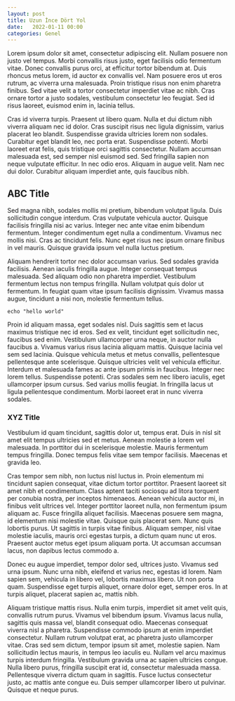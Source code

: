 ```yaml
---
layout: post
title: Uzun İnce Dört Yol 
date:   2022-01-11 00:00
categories: Genel
---
```


Lorem ipsum dolor sit amet, consectetur adipiscing elit. Nullam posuere non justo vel tempus. Morbi convallis risus justo, eget facilisis odio fermentum vitae. Donec convallis purus orci, at efficitur tortor bibendum at. Duis rhoncus metus lorem, id auctor ex convallis vel. Nam posuere eros ut eros rutrum, ac viverra urna malesuada. Proin tristique risus non enim pharetra finibus. Sed vitae velit a tortor consectetur imperdiet vitae ac nibh. Cras ornare tortor a justo sodales, vestibulum consectetur leo feugiat. Sed id risus laoreet, euismod enim in, lacinia tellus.

Cras id viverra turpis. Praesent ut libero quam. Nulla et dui dictum nibh viverra aliquam nec id dolor. Cras suscipit risus nec ligula dignissim, varius placerat leo blandit. Suspendisse gravida ultricies lorem non sodales. Curabitur eget blandit leo, nec porta erat. Suspendisse potenti. Morbi laoreet erat felis, quis tristique orci sagittis consectetur. Nullam accumsan malesuada est, sed semper nisl euismod sed. Sed fringilla sapien non neque vulputate efficitur. In nec odio eros. Aliquam in augue velit. Nam nec dui dolor. Curabitur aliquam imperdiet ante, quis faucibus nibh.

## ABC Title

Sed magna nibh, sodales mollis mi pretium, bibendum volutpat ligula. Duis sollicitudin congue interdum. Cras vulputate vehicula auctor. Quisque facilisis fringilla nisi ac varius. Integer nec ante vitae enim bibendum fermentum. Integer condimentum eget nulla a condimentum. Vivamus nec mollis nisi. Cras ac tincidunt felis. Nunc eget risus nec ipsum ornare finibus in vel mauris. Quisque gravida ipsum vel nulla luctus pretium.

Aliquam hendrerit tortor nec dolor accumsan varius. Sed sodales gravida facilisis. Aenean iaculis fringilla augue. Integer consequat tempus malesuada. Sed aliquam odio non pharetra imperdiet. Vestibulum fermentum lectus non tempus fringilla. Nullam volutpat quis dolor ut fermentum. In feugiat quam vitae ipsum facilisis dignissim. Vivamus massa augue, tincidunt a nisi non, molestie fermentum tellus.

    echo "hello world"

Proin id aliquam massa, eget sodales nisl. Duis sagittis sem et lacus maximus tristique nec id eros. Sed ex velit, tincidunt eget sollicitudin nec, faucibus sed enim. Vestibulum ullamcorper urna neque, in auctor nulla faucibus a. Vivamus varius risus lacinia aliquam mattis. Quisque lacinia vel sem sed lacinia. Quisque vehicula metus et metus convallis, pellentesque pellentesque ante scelerisque. Quisque ultricies velit vel vehicula efficitur. Interdum et malesuada fames ac ante ipsum primis in faucibus. Integer nec lorem tellus. Suspendisse potenti. Cras sodales sem nec libero iaculis, eget ullamcorper ipsum cursus. Sed varius mollis feugiat. In fringilla lacus ut ligula pellentesque condimentum. Morbi laoreet erat in nunc viverra sodales.

### XYZ Title

Vestibulum id quam tincidunt, sagittis dolor ut, tempus erat. Duis in nisl sit amet elit tempus ultricies sed et metus. Aenean molestie a lorem vel malesuada. In porttitor dui in scelerisque molestie. Mauris fermentum tempus fringilla. Donec tempus felis vitae sem tempor facilisis. Maecenas et gravida leo.

Cras tempor sem nibh, non luctus nisl luctus in. Proin elementum mi tincidunt sapien consequat, vitae dictum tortor porttitor. Praesent laoreet sit amet nibh et condimentum. Class aptent taciti sociosqu ad litora torquent per conubia nostra, per inceptos himenaeos. Aenean vehicula auctor mi, in finibus velit ultrices vel. Integer porttitor laoreet nulla, non fermentum ipsum aliquam ac. Fusce fringilla aliquet facilisis. Maecenas posuere sem magna, id elementum nisi molestie vitae. Quisque quis placerat sem. Nunc quis lobortis purus. Ut sagittis in turpis vitae finibus. Aliquam semper, nisl vitae molestie iaculis, mauris orci egestas turpis, a dictum quam nunc ut eros. Praesent auctor metus eget ipsum aliquam porta. Ut accumsan accumsan lacus, non dapibus lectus commodo a.

Donec eu augue imperdiet, tempor dolor sed, ultrices justo. Vivamus sed urna ipsum. Nunc urna nibh, eleifend et varius nec, egestas id lorem. Nam sapien sem, vehicula in libero vel, lobortis maximus libero. Ut non porta quam. Suspendisse eget turpis aliquet, ornare dolor eget, semper eros. In at turpis aliquet, placerat sapien ac, mattis nibh.

Aliquam tristique mattis risus. Nulla enim turpis, imperdiet sit amet velit quis, convallis rutrum purus. Vivamus vel bibendum ipsum. Vivamus lacus nulla, sagittis quis massa vel, blandit consequat odio. Maecenas consequat viverra nisl a pharetra. Suspendisse commodo ipsum at enim imperdiet consectetur. Nullam rutrum volutpat erat, ac pharetra justo ullamcorper vitae. Cras sed sem dictum, tempor ipsum sit amet, molestie sapien. Nam sollicitudin lectus mauris, in tempus leo iaculis eu. Nullam vel arcu maximus turpis interdum fringilla. Vestibulum gravida urna ac sapien ultricies congue. Nulla libero purus, fringilla suscipit erat id, consectetur malesuada massa. Pellentesque viverra dictum quam in sagittis. Fusce luctus consectetur justo, ac mattis ante congue eu. Duis semper ullamcorper libero ut pulvinar. Quisque et neque purus. 